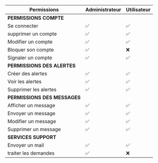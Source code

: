 | Permissions | Administrateur | Utilisateur |
| --- | --- | --- |
|                     **PERMISSIONS COMPTE**                      |                	|           	|               	|                  	|        	|           	|              	|           	|                	|                	|             	|         	|      	|          	|
| Se connecter                                                   |        ✅       |    ✅      | 
| supprimer un compte                                          	 |        ✅      	|     ✅     	|       ✅       	|        ✅       	|   ❌  	|     ✅     	|       ✅      	|     ❌     	|        ❌       	|        ❌       	|      ❌      	|    ❌    	|   ❌  	|     ❌    	|
| Modifier un compte                                             |        ✅      	|     ✅     	|       ✅       	|        ✅       	|   ❌  	|     ✅     	|       ✅      	|     ❌     	|        ❌       	|        ❌       	|      ❌      	|    ❌    	|   ❌  	|     ❌    	|
| Bloquer son compte                                             |        ✅      	|     ❌     	|       ✅       	|        ✅       	|   ❌  	|     ✅     	|       ✅      	|     ❌     	|        ❌       	|        ❌       	|      ❌      	|    ❌    	|   ❌  	|     ❌    	|
| Signaler un compte                                            	|        ✅      	|     ✅     	|
|                  **PERMISSIONS DES ALERTES**                    	|                	|           	|               	|                  	|        	|           	|              	|           	|                	|                	|             	|         	|      	|          	|
| Créer des alertes                                               	|        ✅      	|     ✅     	|       ✅       	|        ✅       	|   ❌  	|     ❌     	|       ✅      	|     ❌     	|        ❌       	|        ❌       	|      ❌      	|    ❌    	|   ❌  	|     ❌    	|
| Voir les alertes                              	                  |        ✅      	|     ✅     	|       ✅       	|        ✅       	|   ❌  	|     ❌     	|       ✅      	|     ❌     	|        ❌       	|        ❌       	|      ❌      	|    ❌    	|   ❌  	|     ❌    	|
| Supprimer les alertes                                            	|        ✅      	|     ✅     	|       ✅       	|        ✅       	|   ❌  	|     ❌     	|       ✅      	|     ❌     	|        ❌       	|        ❌       	|      ❌      	|    ❌    	|   ❌  	|     ❌    	|
|                  **PERMISSIONS DES MESSAGES**                    	|                	|           	|               	|                  	|      	  |           	|              	|           	|                	|                	|             	|         	|      	|          	|
| Afficher un message                                              	|        ✅      	|     ✅     	|       ✅       	|        ✅       	|   ❌  	|     ✅     	|       ✅      	|     ❌     	|        ❌       	|        ❌       	|      ❌      	|    ❌    	|   ❌  	|     ❌    	|
| Envoyer un message                                              	|        ✅      	|     ✅     	|       ✅       	|        ✅       	|   ✅  	|     ❌     	|       ✅      	|     ❌     	|        ❌       	|        ❌       	|      ❌      	|    ❌    	|   ❌  	|     ❌    	|
| Modifier un message                                              	|        ✅      	|     ✅     	|       ✅       	|        ✅       	|     	|     ✅     	|       ✅      	|     ❌     	|        ❌       	|        ❌       	|      ❌      	|    ❌    	|   ❌  	|     ❌    	|
| Supprimer un message                                             	|        ✅      	|     ✅     	|
|                  **SERVICES SUPPORT**                    	|                	|           	|               	|                  	|        	|           	|              	|           	|                	|                	|             	|         	|      	|          	|
| Envoyer un mail                                              	|        ✅      	|     ✅     	|       ✅       	|        ✅       	|   ✅  	|     ❌     	|       ✅      	|     ❌     	|        ❌       	|        ❌       	|      ❌      	|    ❌    	|   ❌  	|     ❌    	|
| traiter les demandes                                              	|        ✅      	|     ❌     	|       ✅       	|        ✅       	|   ✅  	|     ❌     	|       ✅      	|     ❌     	|        ❌       	|        ❌       	|      ❌      	|    ❌    	|   ❌  	|     ❌    	|
